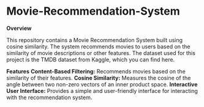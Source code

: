 # Movie-Recommendation-System
****Overview****

This repository contains a Movie Recommendation System built using cosine similarity. The system recommends movies to users based on the similarity of movie descriptions or other features. The dataset used for this project is the TMDB dataset from Kaggle, which you can find here.

****Features****
**Content-Based Filtering:** Recommends movies based on the similarity of their features.
**Cosine Similarity:** Measures the cosine of the angle between two non-zero vectors of an inner product space.
**Interactive User Interface:** Provides a simple and user-friendly interface for interacting with the recommendation system.
